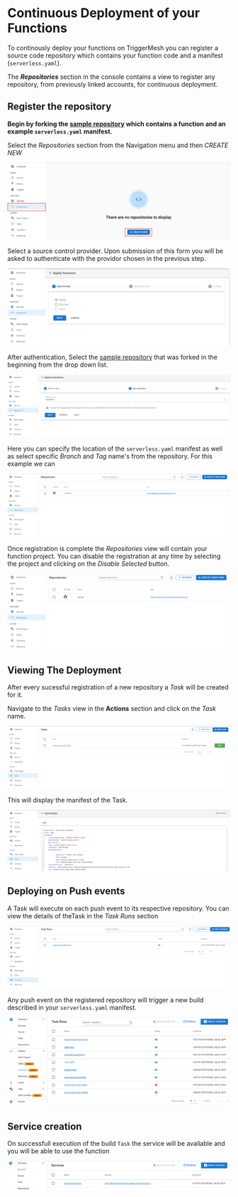 # Continuous Deployment of your Functions

To continously deploy your functions on TriggerMesh you can register a source code repository which contains your function code and a manifest (`serverless.yaml`).

The **_Repositories_** section in the console contains a view to register any repository, from previously linked accounts, for continuous deployment.


## Register the repository


**Begin by forking the [sample repository](https://github.com/sebgoa/tmserverless) which contains a function and an example `serverless.yaml` manifest.**

Select the _Repositories_ section from the Navigation menu and then _CREATE NEW_ 

![](../images/tmRepoView.png)

Select a source control provider. Upon submission of this form you will be asked to authenticate with the providor chosen in the previous step.

![](../images/reopwiz1.png)


After authentication, Select the  [sample repository](https://github.com/sebgoa/tmserverless) that was forked in the beginning from the drop down list.

![](../images/repowiz2.png)

Here you can specify the location of the `serverless.yaml` manifest as well as select specific _Branch_ and _Tag_ name's from the repository. For this example we can 

![](../images/repowiz3.png)

Once registration is complete the _Repositories_ view will contain your function project. You can disable the registration at any time by selecting the project and clicking on the _Disable Selected_ button.

![](../images/repowiz4.png)

## Viewing The Deployment

After every sucessful registration of a new repository a _Task_ will be created for it.

Navigate to the _Tasks_ view in the **Actions** section and click on the _Task_ name. 

![](../images/repotask.png)

This will display the manifest of the Task.

![](../images/tmTaskYamlView.png)


## Deploying on Push events

A Task will execute on each push event to its respective repository. You can view the details of theTask in the _Task Runs_ section

![](../images/tmTaskRuns.png)


Any push event on the registered repository will trigger a new build described in your `serverless.yaml` manifest.

![](../images/repotaskrun.png)

## Service creation

On successfull execution of the build `Task` the service will be available and you will be able to use the function

![](../images/serviceview.png)


